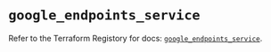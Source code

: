 # `google_endpoints_service`

Refer to the Terraform Registory for docs: [`google_endpoints_service`](https://registry.terraform.io/providers/hashicorp/google-beta/4.62.0/docs/resources/google_endpoints_service).
